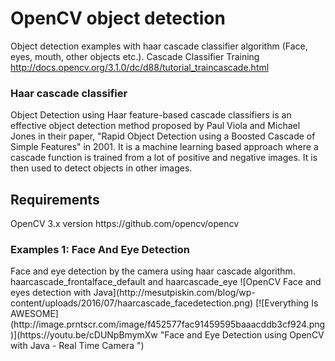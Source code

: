 # OpenCV object detection 
 Object detection examples with haar cascade classifier algorithm (Face, eyes, mouth, other objects etc.). Cascade Classifier Training http://docs.opencv.org/3.1.0/dc/d88/tutorial_traincascade.html

<h3>Haar cascade classifier </h3>
Object Detection using Haar feature-based cascade classifiers is an effective object detection method proposed by Paul Viola and Michael Jones in their paper, "Rapid Object Detection using a Boosted Cascade of Simple Features" in 2001. It is a machine learning based approach where a cascade function is trained from a lot of positive and negative images. It is then used to detect objects in other images.
 
<h2>Requirements</h2>
OpenCV 3.x version https://github.com/opencv/opencv

<h3>Examples 1: Face And Eye Detection</h3>
Face and eye detection by the camera using haar cascade algorithm.
haarcascade_frontalface_default and haarcascade_eye
![OpenCV Face and eyes detection with Java](http://mesutpiskin.com/blog/wp-content/uploads/2016/07/haarcascade_facedetection.png)
[![Everything Is AWESOME](http://image.prntscr.com/image/f452577fac91459595baaacddb3cf924.png)](https://youtu.be/cDUNpBmymXw "Face and Eye Detection using OpenCV with Java - Real Time Camera ")
